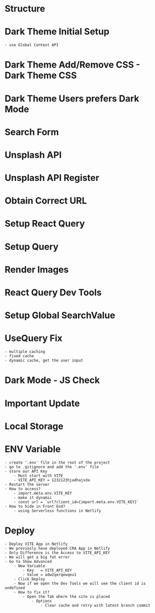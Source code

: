 # Structure

# Dark Theme Initial Setup
    - use Global Context API

# Dark Theme Add/Remove CSS - Dark Theme CSS

# Dark Theme Users prefers Dark Mode

# Search Form

# Unsplash API

# Unsplash API Register

# Obtain Correct URL

# Setup React Query

# Setup Query

# Render Images

# React Query Dev Tools

# Setup Global SearchValue

# UseQuery Fix
    - multiple caching
    - fixed cache
    - dynamic cache, get the user input

# Dark Mode - JS Check

# Important Update

# Local Storage

# ENV Variable
    - create '.env' file in the root of the project
    - go to .gitignore and add the '.env' file
    - store our API Key 
        - Must start with VITE
        - VITE_API_KEY = 1232123hjadhajsda
    - Restart the server
    - How to access?
        - import.meta.env.VITE_KEY
        - make it dynamic
        - const url = `url?client_id={import.meta.env.VITE_KEY}`
    - How to hide in Front End?
        - using Serverless functions in Netlify

# Deploy
    - Deploy VITE App in Netlify
    - We previosly have deployed CRA App in Netlify
    - Only Difference is the Access to VITE_API_KEY
    - We will get a big fat error
    - Go to Show Advanced
        - New Variable
            - Key   = VITE_API_KEY
            - Value = adw2qerqewqeu1
        - Click Deploy
        - Now if we open the Dev Tools we will see the client id is undefined
        - How to fix it?
            - Open the Tab where the site is placed
                - Options
                    - Clear cache and retry with latest branch commit

